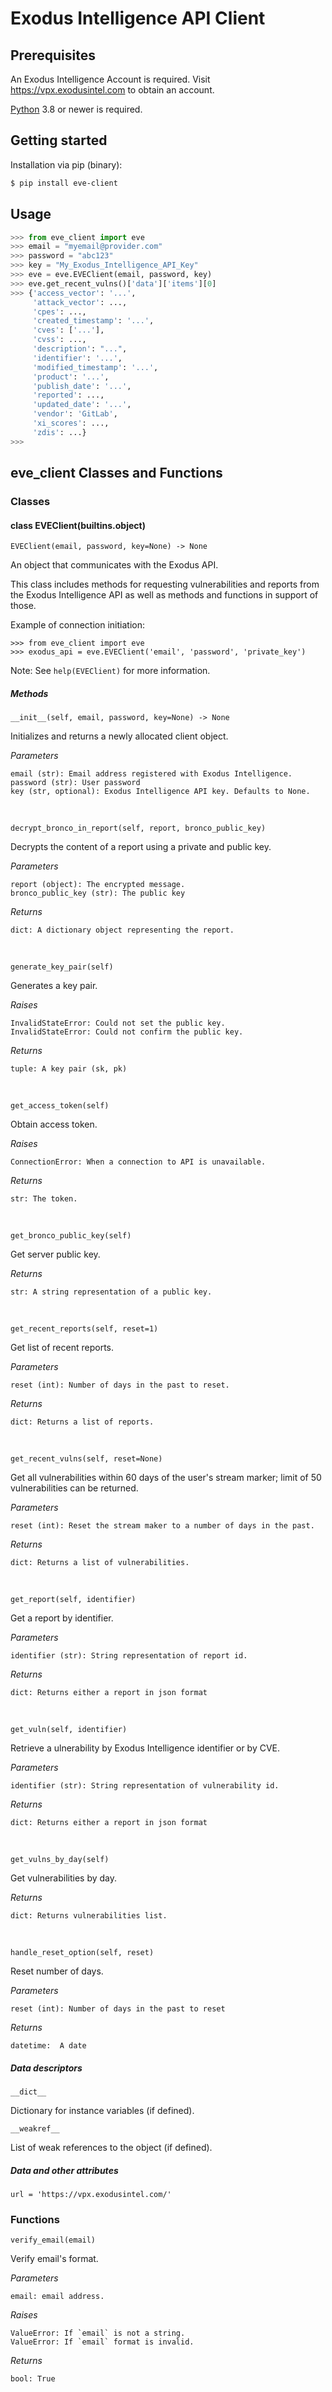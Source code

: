 # Exodus Intelligence API Client

## Prerequisites

An Exodus Intelligence Account is required. Visit https://vpx.exodusintel.com to obtain an account.

[Python](https://www.python.org/downloads/) 3.8 or newer is required.
&nbsp;
## Getting started

Installation via pip (binary):

```bash
$ pip install eve-client
```
[//]: # (Installation from binary: [TODO])
[//]: # ()
[//]: # (Download the wheel file from <here>:)
[//]: # ()
[//]: # (```bash)
[//]: # ($ pip install exodus_eve.whl)
[//]: # (```)
[//]: # ()
[//]: # (Installation from source:)
[//]: # ()
[//]: # (```bash)
[//]: # ($ git clone url)
[//]: # ($ cd eve)
[//]: # ($ pip install -r requirements.txt)
[//]: # (```)

## Usage

```python
>>> from eve_client import eve
>>> email = "myemail@provider.com"
>>> password = "abc123"
>>> key = "My_Exodus_Intelligence_API_Key"
>>> eve = eve.EVEClient(email, password, key)
>>> eve.get_recent_vulns()['data']['items'][0]
>>> {'access_vector': '...',
     'attack_vector': ...,
     'cpes': ...,
     'created_timestamp': '...',
     'cves': ['...'],
     'cvss': ...,
     'description': "...",
     'identifier': '...',
     'modified_timestamp': '...',
     'product': '...',
     'publish_date': '...',
     'reported': ...,
     'updated_date': '...',
     'vendor': 'GitLab',
     'xi_scores': ...,
     'zdis': ...}
>>>
```
## eve_client Classes and Functions

### Classes
[//]: # (    builtins.object)
[//]: # (        Client)

#### class EVEClient(builtins.object)

`EVEClient(email, password, key=None) -> None`

An object that communicates with the Exodus API.

This class includes methods for requesting vulnerabilities and reports from the Exodus Intelligence API as well as methods and functions in support of those.

Example of connection initiation:

    >>> from eve_client import eve
    >>> exodus_api = eve.EVEClient('email', 'password', 'private_key')

Note: See `help(EVEClient)` for more information.

##### Methods

`__init__(self, email, password, key=None) -> None`

Initializes and returns a newly allocated client object.

*Parameters*

    email (str): Email address registered with Exodus Intelligence.
    password (str): User password
    key (str, optional): Exodus Intelligence API key. Defaults to None.
&nbsp;

`decrypt_bronco_in_report(self, report, bronco_public_key)`

Decrypts the content of a report using a private and public key.

*Parameters*

    report (object): The encrypted message.
    bronco_public_key (str): The public key

*Returns*

    dict: A dictionary object representing the report.
&nbsp;

`generate_key_pair(self)`

Generates a key pair.

*Raises*

    InvalidStateError: Could not set the public key.
    InvalidStateError: Could not confirm the public key.

*Returns*

    tuple: A key pair (sk, pk)
&nbsp;

`get_access_token(self)`

Obtain access token.

*Raises*

    ConnectionError: When a connection to API is unavailable.

*Returns*

    str: The token.
&nbsp;

`get_bronco_public_key(self)`

Get server public key.

*Returns*

    str: A string representation of a public key.
&nbsp;

`get_recent_reports(self, reset=1)`

Get list of recent reports.

*Parameters*

    reset (int): Number of days in the past to reset.

*Returns*

    dict: Returns a list of reports.
&nbsp;

`get_recent_vulns(self, reset=None)`

Get all vulnerabilities within 60 days of the user's stream marker; limit of 50 vulnerabilities can be returned.

*Parameters*

    reset (int): Reset the stream maker to a number of days in the past.

*Returns*

    dict: Returns a list of vulnerabilities.
&nbsp;

`get_report(self, identifier)`

Get a report by identifier.

*Parameters*

    identifier (str): String representation of report id.

*Returns*

    dict: Returns either a report in json format
&nbsp;

`get_vuln(self, identifier)`

Retrieve a ulnerability by Exodus Intelligence identifier or by CVE.

*Parameters*

    identifier (str): String representation of vulnerability id.

*Returns*

    dict: Returns either a report in json format
&nbsp;

`get_vulns_by_day(self)`

Get vulnerabilities by day.

*Returns*

    dict: Returns vulnerabilities list.
&nbsp;

`handle_reset_option(self, reset)`

Reset number of days.

*Parameters*

    reset (int): Number of days in the past to reset

*Returns*

    datetime:  A date

##### Data descriptors

`__dict__`

Dictionary for instance variables (if defined).

`__weakref__`

List of weak references to the object (if defined).

##### Data and other attributes

`url = 'https://vpx.exodusintel.com/'`

### Functions

`verify_email(email)`

Verify email's format.

*Parameters*

    email: email address.

*Raises*

    ValueError: If `email` is not a string.
    ValueError: If `email` format is invalid.

*Returns*

    bool: True
